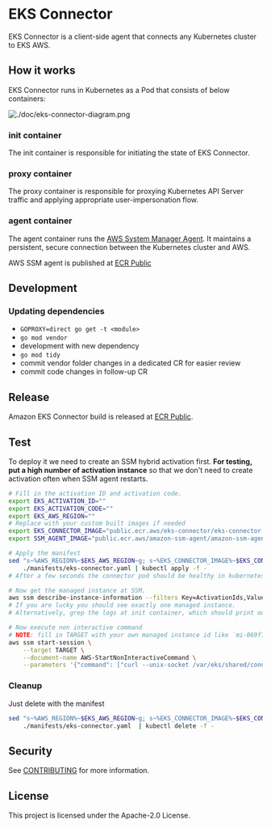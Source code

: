 # EKS Connector

EKS Connector is a client-side agent that connects any Kubernetes cluster to EKS AWS.

## How it works

EKS Connector runs in Kubernetes as a Pod that consists of below containers:

![./doc/eks-connector-diagram.png](doc/eks-connector-diagram.png)

### init container

The init container is responsible for initiating the state of EKS Connector.

### proxy container

The proxy container is responsible for proxying Kubernetes API Server traffic and applying appropriate
user-impersonation flow.

### agent container

The agent container runs
the [AWS System Manager Agent](https://docs.aws.amazon.com/systems-manager/latest/userguide/ssm-agent.html). It
maintains a persistent, secure connection between the Kubernetes cluster and AWS.

AWS SSM agent is published at [ECR Public](https://gallery.ecr.aws/amazon-ssm-agent/amazon-ssm-agent) 

## Development

### Updating dependencies

- `GOPROXY=direct go get -t <module>`
- `go mod vendor`
- development with new dependency
- `go mod tidy`
- commit vendor folder changes in a dedicated CR for easier review
- commit code changes in follow-up CR

## Release

Amazon EKS Connector build is released at [ECR Public](https://gallery.ecr.aws/eks-connector/eks-connector). 

## Test

To deploy it we need to create an SSM hybrid activation first.
__For testing, put a high number of activation instance__ so that we don't need to create activation often when SSM
agent restarts.

```bash
# Fill in the activation ID and activation code.
export EKS_ACTIVATION_ID=""
export EKS_ACTIVATION_CODE=""
export EKS_AWS_REGION=""
# Replace with your custom built images if needed
export EKS_CONNECTOR_IMAGE="public.ecr.aws/eks-connector/eks-connector:0.0.3"
export SSM_AGENT_IMAGE="public.ecr.aws/amazon-ssm-agent/amazon-ssm-agent:3.1.90.0"

# Apply the manifest
sed "s~%AWS_REGION%~$EKS_AWS_REGION~g; s~%EKS_CONNECTOR_IMAGE%~$EKS_CONNECTOR_IMAGE~g; s~%SSM_AGENT_IMAGE%~$SSM_AGENT_IMAGE~g; s~%EKS_ACTIVATION_ID%~$EKS_ACTIVATION_ID~g; s~%EKS_ACTIVATION_CODE%~$(echo -n $EKS_ACTIVATION_CODE | base64)~g" \
    ./manifests/eks-connector.yaml | kubectl apply -f -
# After a few seconds the connector pod should be healthy in kubernetes.

# Now get the managed instance at SSM.
aws ssm describe-instance-information --filters Key=ActivationIds,Values=$EKS_ACTIVATION_ID
# If you are lucky you should see exactly one managed instance.
# Alternatively, grep the logs at init container, which should print out the instance id.

# Now execute non interactive command
# NOTE: fill in TARGET with your own managed instance id like `mi-069f7e4b6ce64c0ce`
aws ssm start-session \
    --target TARGET \
    --document-name AWS-StartNonInteractiveCommand \
    --parameters '{"command": ["curl --unix-socket /var/eks/shared/connector.sock -H \"x-aws-eks-identity-arn: arn:aws:iam::123456789012:user/test-user\" http://localhost/api/v1/pods"]}'
```

### Cleanup

Just delete with the manifest

```bash
sed "s~%AWS_REGION%~$EKS_AWS_REGION~g; s~%EKS_CONNECTOR_IMAGE%~$EKS_CONNECTOR_IMAGE~g; s~%SSM_AGENT_IMAGE%~$SSM_AGENT_IMAGE~g; s~%EKS_ACTIVATION_ID%~$EKS_ACTIVATION_ID~g; s~%EKS_ACTIVATION_CODE%~$(echo -n $EKS_ACTIVATION_CODE | base64)~g" \
    ./manifests/eks-connector.yaml  | kubectl delete -f -
```

## Security

See [CONTRIBUTING](CONTRIBUTING.md#security-issue-notifications) for more information.

## License

This project is licensed under the Apache-2.0 License.

